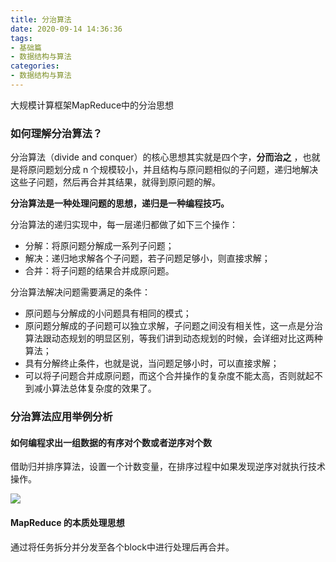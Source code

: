 ```yaml
---
title: 分治算法
date: 2020-09-14 14:36:36
tags:
- 基础篇
- 数据结构与算法
categories:
- 数据结构与算法
---
```


大规模计算框架MapReduce中的分治思想

<!-- more -->

### 如何理解分治算法？

分治算法（divide and conquer）的核心思想其实就是四个字，**分而治之** ，也就是将原问题划分成 n 个规模较小，并且结构与原问题相似的子问题，递归地解决这些子问题，然后再合并其结果，就得到原问题的解。

**分治算法是一种处理问题的思想，递归是一种编程技巧。**

分治算法的递归实现中，每一层递归都做了如下三个操作：

- 分解：将原问题分解成一系列子问题；
- 解决：递归地求解各个子问题，若子问题足够小，则直接求解；
- 合并：将子问题的结果合并成原问题。

分治算法解决问题需要满足的条件：

- 原问题与分解成的小问题具有相同的模式；
- 原问题分解成的子问题可以独立求解，子问题之间没有相关性，这一点是分治算法跟动态规划的明显区别，等我们讲到动态规划的时候，会详细对比这两种算法；
- 具有分解终止条件，也就是说，当问题足够小时，可以直接求解；
- 可以将子问题合并成原问题，而这个合并操作的复杂度不能太高，否则就起不到减小算法总体复杂度的效果了。



### 分治算法应用举例分析

#### 如何编程求出一组数据的有序对个数或者逆序对个数

借助归并排序算法，设置一个计数变量，在排序过程中如果发现逆序对就执行技术操作。

![](e835cab502bec3ebebab92381c667532.jpg)

#### MapReduce 的本质处理思想

通过将任务拆分并分发至各个block中进行处理后再合并。

